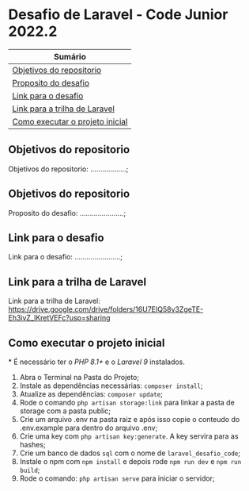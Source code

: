 # Desafio de Laravel - Code Junior 2022.2

| **Sumário** |
|-------------|
| [Objetivos do repositorio](#objetivos-do-repositorio) |
| [Proposito do desafio](#proposito-do-desafio) |
| [Link para o desafio](#link-para-o-desafio) |
| [Link para a trilha de Laravel](#link-para-a-trilha-de-laravel) |
| [Como executar o projeto inicial](#como-executar-o-projeto-inicial) |

## Objetivos do repositorio
Objetivos do repositorio: ..................;

## Objetivos do repositorio
Proposito do desafio: ......................; 
<br>

## Link para o desafio
Link para o desafio: .......................;
<br>

## Link para a trilha de Laravel
Link para a trilha de Laravel: https://drive.google.com/drive/folders/16U7EIQ58v3ZgeTE-Eh3ivZ_lKretVEFc?usp=sharing
<br>

## Como executar o projeto inicial
\* É necessário ter o _PHP 8.1+_ e o _Laravel 9_ instalados.
1. Abra o Terminal na Pasta do Projeto;
2. Instale as dependências necessárias: `composer install`;
3. Atualize as dependências: `composer update`;
4. Rode o comando `php artisan storage:link` para linkar a pasta de storage com a pasta public;
5. Crie um arquivo .env na pasta raiz e após isso copie o conteudo do .env.example para dentro do arquivo .env;
6. Crie uma key com `php artisan key:generate`. A key servira para as hashes;
7. Crie um banco de dados `sql` com o nome de `laravel_desafio_code`;
8. Instale o npm com `npm install` e depois rode `npm run dev` e `npm run build`;
9. Rode o comando: `php artisan serve` para iniciar o servidor;
